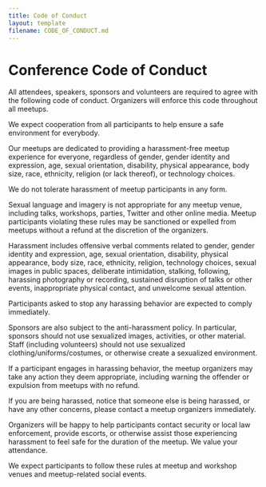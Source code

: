 ```yaml
---
title: Code of Conduct
layout: template
filename: CODE_OF_CONDUCT.md
--- 
```


# Conference Code of Conduct

All attendees, speakers, sponsors and volunteers are required to agree with the following code of conduct. Organizers will enforce this code throughout all meetups. 

We expect cooperation from all participants to help ensure a safe environment for everybody.

Our meetups are dedicated to providing a harassment-free meetup experience for everyone, regardless of gender, gender identity and expression, age, sexual orientation, disability, physical appearance, body size, race, ethnicity, religion (or lack thereof), or technology choices. 

We do not tolerate harassment of meetup participants in any form. 

Sexual language and imagery is not appropriate for any meetup venue, including talks, workshops, parties, Twitter and other online media. Meetup participants violating these rules may be sanctioned or expelled from meetups without a refund at the discretion of the organizers.

Harassment includes offensive verbal comments related to gender, gender identity and expression, age, sexual orientation, disability, physical appearance, body size, race, ethnicity, religion, technology choices, sexual images in public spaces, deliberate intimidation, stalking, following, harassing photography or recording, sustained disruption of talks or other events, inappropriate physical contact, and unwelcome sexual attention.

Participants asked to stop any harassing behavior are expected to comply immediately.

Sponsors are also subject to the anti-harassment policy. In particular, sponsors should not use sexualized images, activities, or other material. Staff (including volunteers) should not use sexualized clothing/uniforms/costumes, or otherwise create a sexualized environment.

If a participant engages in harassing behavior, the meetup organizers may take any action they deem appropriate, including warning the offender or expulsion from meetups with no refund.

If you are being harassed, notice that someone else is being harassed, or have any other concerns, please contact a meetup organizers immediately.

Organizers will be happy to help participants contact security or local law enforcement, provide escorts, or otherwise assist those experiencing harassment to feel safe for the duration of the meetup. We value your attendance.

We expect participants to follow these rules at meetup and workshop venues and meetup-related social events.

